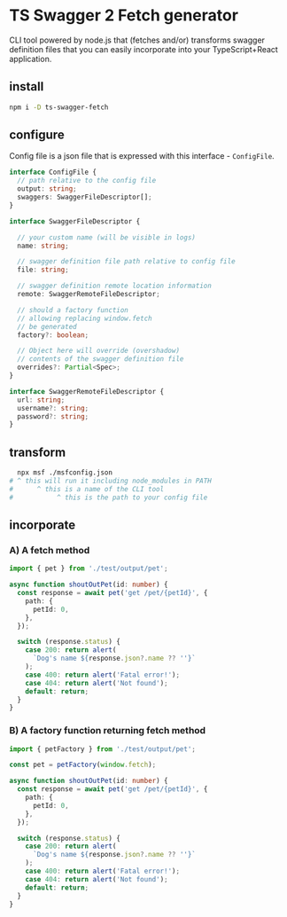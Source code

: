 # TS Swagger 2 Fetch generator

CLI tool powered by node.js that (fetches and/or) transforms swagger definition files that you can easily incorporate into your TypeScript+React application.

## install

```bash
npm i -D ts-swagger-fetch
```

## configure

Config file is a json file that is expressed with this interface - `ConfigFile`.

```typescript
interface ConfigFile {
  // path relative to the config file
  output: string;
  swaggers: SwaggerFileDescriptor[];
}

interface SwaggerFileDescriptor {

  // your custom name (will be visible in logs)
  name: string;

  // swagger definition file path relative to config file
  file: string;

  // swagger definition remote location information
  remote: SwaggerRemoteFileDescriptor;

  // should a factory function
  // allowing replacing window.fetch
  // be generated
  factory?: boolean;

  // Object here will override (overshadow)
  // contents of the swagger definition file
  overrides?: Partial<Spec>;
}

interface SwaggerRemoteFileDescriptor {
  url: string;
  username?: string;
  password?: string;
}
```

## transform

```bash
  npx msf ./msfconfig.json
# ^ this will run it including node_modules in PATH
#      ^ this is a name of the CLI tool
#           ^ this is the path to your config file
```

## incorporate

### A) A fetch method

```typescript
import { pet } from './test/output/pet';

async function shoutOutPet(id: number) {
  const response = await pet('get /pet/{petId}', {
    path: {
      petId: 0,
    },
  });

  switch (response.status) {
    case 200: return alert(
      `Dog's name ${response.json?.name ?? ''}`
    );
    case 400: return alert('Fatal error!');
    case 404: return alert('Not found');
    default: return;
  }
}
```

### B) A factory function returning fetch method

```typescript
import { petFactory } from './test/output/pet';

const pet = petFactory(window.fetch);

async function shoutOutPet(id: number) {
  const response = await pet('get /pet/{petId}', {
    path: {
      petId: 0,
    },
  });

  switch (response.status) {
    case 200: return alert(
      `Dog's name ${response.json?.name ?? ''}`
    );
    case 400: return alert('Fatal error!');
    case 404: return alert('Not found');
    default: return;
  }
}
```
